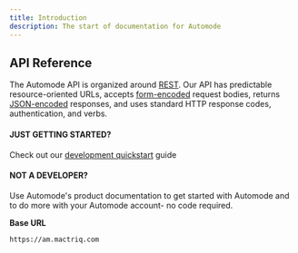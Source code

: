 ```yaml
---
title: Introduction
description: The start of documentation for Automode
---
```


## API Reference

The Automode API is organized around [REST](). Our API has predictable resource-oriented URLs, accepts [form-encoded]() request bodies, returns [JSON-encoded]() responses, and uses standard HTTP response codes, authentication, and verbs.

#### JUST GETTING STARTED?

Check out our [development quickstart]() guide

#### NOT A DEVELOPER?

Use Automode's product documentation to get started with Automode and to do more with your Automode account- no code required.

**Base URL**

```
https://am.mactriq.com
```
